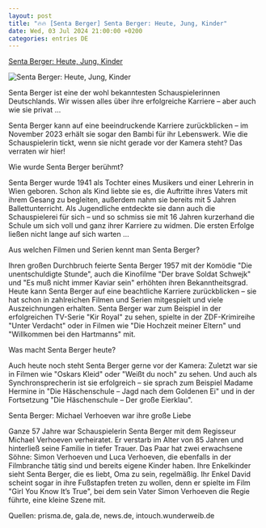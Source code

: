 ```yaml
---
layout: post
title: "🔥🔥 [Senta Berger] Senta Berger: Heute, Jung, Kinder"
date: Wed, 03 Jul 2024 21:00:00 +0200
categories: entries DE
---
```

[Senta Berger: Heute, Jung, Kinder](https://www.fuersie.de/unterhaltung/senta-berger-heute-jung-kinder-6802.html)

![Senta Berger: Heute, Jung, Kinder](https://www.fuersie.de/sites/default/files/styles/facebook/public/2021-05/121972174.jpg?itok=6Ebv5ezw)

Senta Berger ist eine der wohl bekanntesten Schauspielerinnen Deutschlands. Wir wissen alles über ihre erfolgreiche Karriere – aber auch wie sie privat ...

Senta Berger kann auf eine beeindruckende Karriere zurückblicken – im November 2023 erhält sie sogar den Bambi für ihr Lebenswerk. Wie die Schauspielerin tickt, wenn sie nicht gerade vor der Kamera steht? Das verraten wir hier!

Wie wurde Senta Berger berühmt?

Senta Berger wurde 1941 als Tochter eines Musikers und einer Lehrerin in Wien geboren. Schon als Kind liebte sie es, die Auftritte ihres Vaters mit ihrem Gesang zu begleiten, außerdem nahm sie bereits mit 5 Jahren Ballettunterricht. Als Jugendliche entdeckte sie dann auch die Schauspielerei für sich – und so schmiss sie mit 16 Jahren kurzerhand die Schule um sich voll und ganz ihrer Karriere zu widmen. Die ersten Erfolge ließen nicht lange auf sich warten …

Aus welchen Filmen und Serien kennt man Senta Berger?

Ihren großen Durchbruch feierte Senta Berger 1957 mit der Komödie "Die unentschuldigte Stunde", auch die Kinofilme "Der brave Soldat Schwejk" und "Es muß nicht immer Kaviar sein" erhöhten ihren Bekanntheitsgrad. Heute kann Senta Berger auf eine beachtliche Karriere zurückblicken – sie hat schon in zahlreichen Filmen und Serien mitgespielt und viele Auszeichnungen erhalten. Senta Berger war zum Beispiel in der erfolgreichen TV-Serie "Kir Royal" zu sehen, spielte in der ZDF-Krimireihe "Unter Verdacht" oder in Filmen wie "Die Hochzeit meiner Eltern" und "Willkommen bei den Hartmanns" mit.

Was macht Senta Berger heute?

Auch heute noch steht Senta Berger gerne vor der Kamera: Zuletzt war sie in Filmen wie "Oskars Kleid" oder "Weißt du noch" zu sehen. Und auch als Synchronsprecherin ist sie erfolgreich – sie sprach zum Beispiel Madame Hermine in "Die Häschenschule – Jagd nach dem Goldenen Ei" und in der Fortsetzung "Die Häschenschule – Der große Eierklau".

Senta Berger: Michael Verhoeven war ihre große Liebe

Ganze 57 Jahre war Schauspielerin Senta Berger mit dem Regisseur Michael Verhoeven verheiratet. Er verstarb im Alter von 85 Jahren und hinterließ seine Familie in tiefer Trauer. Das Paar hat zwei erwachsene Söhne: Simon Verhoeven und Luca Verhoeven, die ebenfalls in der Filmbranche tätig sind und bereits eigene Kinder haben. Ihre Enkelkinder sieht Senta Berger, die es liebt, Oma zu sein, regelmäßig. Ihr Enkel David scheint sogar in ihre Fußstapfen treten zu wollen, denn er spielte im Film "Girl You Know It’s True", bei dem sein Vater Simon Verhoeven die Regie führte, eine kleine Szene mit.

Quellen: prisma.de, gala.de, news.de, intouch.wunderweib.de

